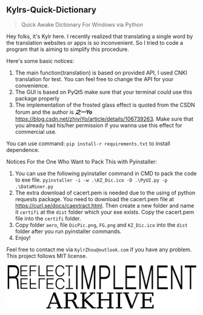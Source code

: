 ## Kylrs-Quick-Dictionary
>Quick Awake Dictionary For Windows via Python

Hey folks, it's Kylr here. I recently realized that translating a single word by the translation websites or apps is so inconvenient. So I tried to code a program that is aiming to simplify this procedure.  

Here's some basic notices:  
1. The main function(translation) is based on provided API, I used CNKI translation for test. You can feel free to change the API for your convenience. 
2. The GUI is based on PyQt5 make sure that your terminal could use this package properly
3. The implementation of the frosted glass effect is quoted from the CSDN forum and the author is ***之一Yo*** <https://blog.csdn.net/zhiyiYo/article/details/106739263>. Make sure that you already had his/her permission if you wanna use this effect for commercial use.  

You can use command:  `pip install-r requirements.txt` to install dependence.

Notices For the One Who Want to Pack This with Pyinstaller:
1. You can use the following pyinstaller command in CMD to pack the code to exe file. `pyinstaller -i -w .\KZ_Dic.ico -D .\PyUI.py -p .\DataMiner.py`
2. The extra download of cacert.pem is needed due to the using of python requests package. You need to download the cacert.pem file at <https://curl.se/docs/caextract.html>. Then create a new folder and name it `certifi` at the `dist` folder which your exe exists. Copy the cacert.pem file into the `certifi` folder.
3. Copy folder `aero`, file `DicPic.png`, `FG.png` and `KZ_Dic.ico` into the `dist` folder after you run pyinstaller commands.
4. Enjoy!

Feel free to contact me via `KylrZhou@outlook.com` if you have any problem.
This project follows MIT license.

![image](https://github.com/KylrZhou/Kylrs-Quick-Dictionary/blob/main/Material/REFLECTIMPLEMENTARKHIVE.png)
